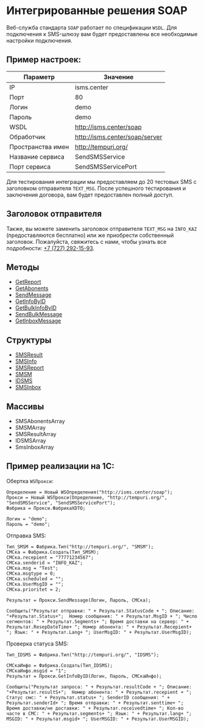 # Интегрированные решения SOAP

Веб-служба стандарта `SOAP` работает по спецификации `WSDL`. Для подключения к SMS-шлюзу вам будет предоставлены все необходимые настройки подключения.

## Пример настроек:

| Параметр          | Значение                       |
|-------------------|--------------------------------|
| IP                | isms.center                    |
| Порт              | 80                             |
| Логин             | demo                           |
| Пароль            | demo                           |
| WSDL              | http://isms.center/soap        |
| Обработчик        | http://isms.center/soap/server |
| Пространства имен | http://tempuri.org/            |
| Название сервиса  | SendSMSService                 |
| Порт сервиса      | SendSMSServicePort             |


Для тестирования интеграции мы предоставляем до 20 тестовых SMS с заголовком отправителя `TEXT_MSG`. После успешного тестирования и заключения договора, вам будет предоставлен полный доступ.

## Заголовок отправителя

Также, вы можете заменить заголовок отправителя `TEXT_MSG` на `INFO_KAZ` (предоставляются бесплатно) или же приобрести собственный заголовок. Пожалуйста, свяжитесь с нами, чтобы узнать все подробности: [+7 (727) 292-15-93](tel:+77272921593).

## Методы

* [GetReport](/protocols/soap/method-getreport/)
* [GetAbonents](/protocols/soap/method-getabonents/)
* [SendMessage](/protocols/soap/method-sendmessage/)
* [GetInfoByID](/protocols/soap/method-getinfobyid/)
* [GetBulkInfoByID](/protocols/soap/method-getbulkinfobyid/)
* [SendBulkMessage](/protocols/soap/method-sendbulkmessage/)
* [GetInboxMessage](/protocols/soap/method-getinboxmessage/)


## Структуры

* [SMSResult](/protocols/soap/structure-smsresult/)
* [SMSInfo](/protocols/soap/structure-smsinfo/)
* [SMSReport](/protocols/soap/structure-smsreport/)
* [SMSM](/protocols/soap/structure-smsm/)
* [IDSMS](/protocols/soap/structure-idsms/)
* [SMSInbox](/protocols/soap/structure-smsinbox/)


## Массивы

* SMSAbonentsArray
* SMSMArray
* SMSResultArray
* IDSMSArray
* SmsInboxArray

## Пример реализации на 1С:

Обертка `WSПрокси`:

```
Определение = Новый WSОпределения("http://isms.center/soap");
Прокси = Новый WSПрокси(Определение, "http://tempuri.org/", "SendSMSService", "SendSMSServicePort");
Фабрика = Прокси.ФабрикаXDTO;

Логин = "demo";
Пароль = "demo";
```

Отправка SMS:

```
Тип_SMSM = Фабрика.Тип("http://tempuri.org/", "SMSM");
СМСка = Фабрика.Создать(Тип_SMSM);
СМСка.recepient = "77771234567";
СМСка.senderid = "INFO_KAZ";
СМСка.msg = "Test";
СМСка.msgtype = 0;
СМСка.scheduled = "";
СМСка.UserMsgID = "";
СМСка.prioritet = 2;

Результат = Прокси.SendMessage(Логин, Пароль, СМСка);

Сообщить("Результат отправки: " + Результат.StatusCode + "; Описание: "+Результат.Status+";  Номер сообщения: " + Результат.MsgID + "; Число сегментов: " + Результат.Segments+ "; Время доставки на сервер: " + Результат.ResepDateTime+ "; Номер абонента: " + Результат.Recepient+ "; Язык: " + Результат.Lang+ "; UserMsgID: " + Результат.UserMsgID);
```

Проверка статуса SMS:

```
Тип_IDSMS = Фабрика.Тип("http://tempuri.org/", "IDSMS");

СМСкаИнфо = Фабрика.Создать(Тип_IDSMS);
СМСкаИнфо.msgid = "1";
Результат = Прокси.GetInfoByID(Логин, Пароль, СМСкаИнфо);

Сообщить("Результат запроса: " + Результат.resultCode + "; Описание: "+Результат.resultS+";  Номер абонента: " + Результат.recepient + "; Статус смс: " + Результат.status+ "; SenderID сообщения: " + Результат.senderId+ "; Время отправки: " + Результат.senttime+ "; Время доставки/не доставки: " + Результат.receivedtime+ "; Кол-во часте в СМС: " + Результат.segments+ "; Язык: " + Результат.lang+ "; MSGID: " + Результат.msgid+ "; UserMSGID: " + Результат.UserMSGID);
```
